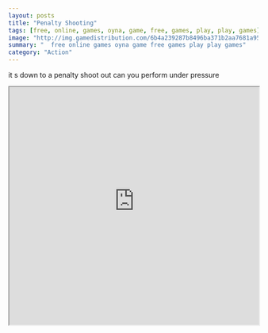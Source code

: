 ```yaml
---
layout: posts
title: "Penalty Shooting"
tags: [free, online, games, oyna, game, free, games, play, play, games]
image: "http://img.gamedistribution.com/6b4a239287b8496ba371b2aa7681a953.jpg"
summary: "  free online games oyna game free games play play games"
category: "Action"
---
```


it s down to a penalty shoot out can you perform under pressure

<iframe width="100%" height="480px;" src="http://flash.gamedistribution.com?game=6b4a239287b8496ba371b2aa7681a953"></iframe>